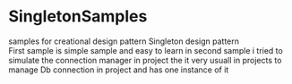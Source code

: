 # SingletonSamples
samples for creational design pattern
Singleton design pattern  
First sample is simple sample and easy to learn 
in second sample i tried to simulate the connection manager in project the it very usuall in projects to manage Db connection in project and has one instance of it 